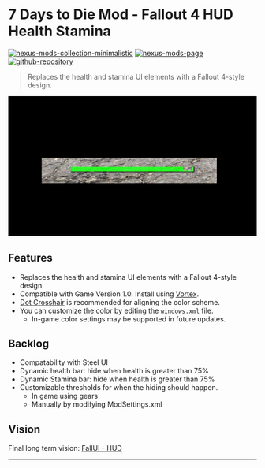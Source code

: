 [//]: # (DO NOT EDIT: This file has been autogenerated, any changes will be overwritten)
# 7 Days to Die Mod - Fallout 4 HUD Health Stamina
[![nexus-mods-collection-minimalistic](https://img.shields.io/badge/Collection-Minimalistic%20-bf4848?style=flat-square&logo=nexusmods)](https://next.nexusmods.com/7daystodie/collections/epfqzi) [![nexus-mods-page](https://img.shields.io/badge/Mod-Fallout4%20HUD%20Health%20Stamina%20-bf4848?style=flat-square&logo=nexusmods)](https://www.nexusmods.com/7daystodie/mods/6164) [![github-repository](https://img.shields.io/badge/Open-Source-2ea44f?style=flat-square&logo=github)](https://github.com/rdok/7dtd_fallout4_hud_health_stamina)

>  Replaces the health and stamina UI elements with a Fallout 4-style design.
 
[![Fallout 4 HUD Stealth Stamina](https://raw.githubusercontent.com/rdok/7dtd_fallout4_hud_health_stamina/main/documentation/showcase.jpg)](https://www.nexusmods.com/7daystodie/mods/6164)

## Features
- Replaces the health and stamina UI elements with a Fallout 4-style design.
- Compatible with Game Version 1.0. Install using [Vortex](https://www.nexusmods.com/about/vortex/).
- [Dot Crosshair](https://www.nexusmods.com/7daystodie/mods/5640) is recommended for aligning the color scheme.
- You can customize the color by editing the `windows.xml` file.
    - In-game color settings may be supported in future updates.

## Backlog
- Compatability with Steel UI
- Dynamic health bar: hide when health is greater than 75%
- Dynamic Stamina bar: hide when health is greater than 75%
- Customizable thresholds for when the hiding should happen.
  - In game using gears
  - Manually by modifying ModSettings.xml

## Vision
Final long term vision: [FallUI - HUD](https://www.nexusmods.com/fallout4/mods/51813)

***

[//]: # (DO NOT EDIT: This file has been autogenerated, any changes will be overwritten)
